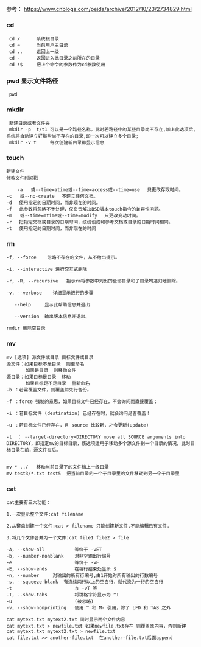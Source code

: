 参考：
https://www.cnblogs.com/peida/archive/2012/10/23/2734829.html


### cd
     cd /      系统根目录
     cd ~      当前用户主目录
     cd ..     返回上一级
     cd -      返回进入此目录之前所在的目录
     cd !$     把上个命令的参数作为cd参数使用

### pwd 显示文件路径
     pwd 

### mkdir

     新建目录或者文件夹
     mkdir -p  t/t1 可以是一个路径名称。此时若路径中的某些目录尚不存在,加上此选项后,系统将自动建立好那些尚不存在的目录,即一次可以建立多个目录; 
     mkdir -v t     每次创建新目录都显示信息
     
### touch

    新建文件
    修改文件时间戳
    
    	-a   或--time=atime或--time=access或--time=use 　只更改存取时间。
	-c   或--no-create 　不建立任何文档。
	-d 　使用指定的日期时间，而非现在的时间。
	-f 　此参数将忽略不予处理，仅负责解决BSD版本touch指令的兼容性问题。
	-m   或--time=mtime或--time=modify 　只更改变动时间。
	-r 　把指定文档或目录的日期时间，统统设成和参考文档或目录的日期时间相同。
	-t 　使用指定的日期时间，而非现在的时间
    
### rm

    -f, --force    忽略不存在的文件，从不给出提示。

    -i, --interactive 进行交互式删除

    -r, -R, --recursive   指示rm将参数中列出的全部目录和子目录均递归地删除。

    -v, --verbose    详细显示进行的步骤

       --help     显示此帮助信息并退出

       --version  输出版本信息并退出、
       
    rmdir 删除空目录
    
### mv

    mv [选项] 源文件或目录 目标文件或目录
    源文件：如果目标不是目录  则重命名
           如果是目录  则移动文件
    源目录：如果目标是目录  移动
           如果目标是不是目录  重新命名
    -b ：若需覆盖文件，则覆盖前先行备份。 

    -f ：force 强制的意思，如果目标文件已经存在，不会询问而直接覆盖；

    -i ：若目标文件 (destination) 已经存在时，就会询问是否覆盖！

    -u ：若目标文件已经存在，且 source 比较新，才会更新(update)

	-t  ： --target-directory=DIRECTORY move all SOURCE arguments into DIRECTORY，即指定mv的目标目录，该选项适用于移动多个源文件到一个目录的情况，此时目标目录在前，源文件在后。
    
    
    mv * ../   移动当前目录下的文件档上一级目录
    mv test3/*.txt test5  把当前目录的一个子目录里的文件移动到另一个子目录里
    
### cat
    cat主要有三大功能：

	1.一次显示整个文件:cat filename

	2.从键盘创建一个文件:cat > filename 只能创建新文件,不能编辑已有文件.

	3.将几个文件合并为一个文件:cat file1 file2 > file
	
	-A, --show-all           等价于 -vET
	-b, --number-nonblank    对非空输出行编号
	-e                       等价于 -vE
	-E, --show-ends          在每行结束处显示 $
	-n, --number     对输出的所有行编号,由1开始对所有输出的行数编号
	-s, --squeeze-blank  有连续两行以上的空白行，就代换为一行的空白行 
	-t                       与 -vT 等
	-T, --show-tabs          将跳格字符显示为 ^I
	-u                       (被忽略)
	-v, --show-nonprinting   使用 ^ 和 M- 引用，除了 LFD 和 TAB 之外
	
    cat mytext.txt mytext2.txt 同时显示两个文件内容
    cat mytext.txt > newfile.txt 如果newfile.txt存在 则覆盖原内容，否则新建
    cat mytext.txt mytext2.txt > newfile.txt 
    cat file.txt >> another-file.txt  在another-file.txt后面append
    

